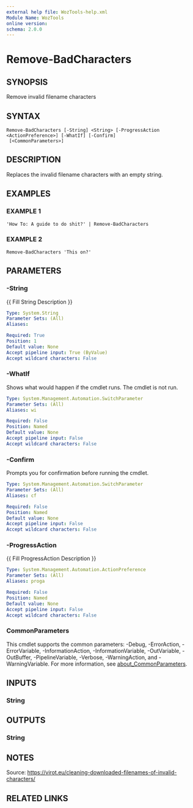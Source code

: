 ```yaml
---
external help file: WozTools-help.xml
Module Name: WozTools
online version:
schema: 2.0.0
---
```


# Remove-BadCharacters

## SYNOPSIS
Remove invalid filename characters

## SYNTAX

```
Remove-BadCharacters [-String] <String> [-ProgressAction <ActionPreference>] [-WhatIf] [-Confirm]
 [<CommonParameters>]
```

## DESCRIPTION
Replaces the invalid filename characters with an empty string.

## EXAMPLES

### EXAMPLE 1
```
'How To: A guide to do shit?' | Remove-BadCharacters
```

### EXAMPLE 2
```
Remove-BadCharacters 'This on?'
```

## PARAMETERS

### -String
{{ Fill String Description }}

```yaml
Type: System.String
Parameter Sets: (All)
Aliases:

Required: True
Position: 1
Default value: None
Accept pipeline input: True (ByValue)
Accept wildcard characters: False
```

### -WhatIf
Shows what would happen if the cmdlet runs.
The cmdlet is not run.

```yaml
Type: System.Management.Automation.SwitchParameter
Parameter Sets: (All)
Aliases: wi

Required: False
Position: Named
Default value: None
Accept pipeline input: False
Accept wildcard characters: False
```

### -Confirm
Prompts you for confirmation before running the cmdlet.

```yaml
Type: System.Management.Automation.SwitchParameter
Parameter Sets: (All)
Aliases: cf

Required: False
Position: Named
Default value: None
Accept pipeline input: False
Accept wildcard characters: False
```

### -ProgressAction
{{ Fill ProgressAction Description }}

```yaml
Type: System.Management.Automation.ActionPreference
Parameter Sets: (All)
Aliases: proga

Required: False
Position: Named
Default value: None
Accept pipeline input: False
Accept wildcard characters: False
```

### CommonParameters
This cmdlet supports the common parameters: -Debug, -ErrorAction, -ErrorVariable, -InformationAction, -InformationVariable, -OutVariable, -OutBuffer, -PipelineVariable, -Verbose, -WarningAction, and -WarningVariable. For more information, see [about_CommonParameters](http://go.microsoft.com/fwlink/?LinkID=113216).

## INPUTS

### String
## OUTPUTS

### String
## NOTES
Source: https://virot.eu/cleaning-downloaded-filenames-of-invalid-characters/

## RELATED LINKS
